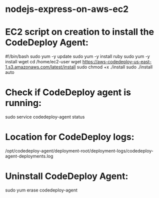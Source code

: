 # nodejs-express-on-aws-ec2
# EC2 script on creation to install the CodeDeploy Agent:

#!/bin/bash
sudo yum -y update
sudo yum -y install ruby
sudo yum -y install wget
cd /home/ec2-user
wget https://aws-codedeploy-us-east-1.s3.amazonaws.com/latest/install
sudo chmod +x ./install
sudo ./install auto


# Check if CodeDeploy agent is running:
sudo service codedeploy-agent status

# Location for CodeDeploy logs:
/opt/codedeploy-agent/deployment-root/deployment-logs/codedeploy-agent-deployments.log

# Uninstall CodeDeploy Agent:
sudo yum erase codedeploy-agent
